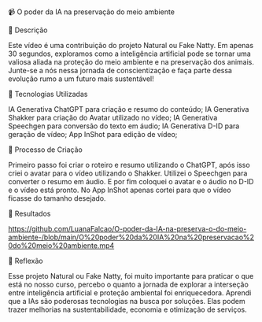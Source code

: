 📹 O poder da IA na preservação do meio ambiente

📒 Descrição

Este vídeo é uma contribuição do projeto Natural ou Fake Natty. Em apenas 30 segundos, exploramos como a inteligência artificial pode se tornar uma valiosa aliada na proteção do meio ambiente e na preservação dos animais. Junte-se a nós nessa jornada de conscientização e faça parte dessa evolução rumo a um futuro mais sustentável!

🤖 Tecnologias Utilizadas

IA Generativa ChatGPT para criação e resumo do conteúdo;
IA Generativa Shakker para criação do Avatar utilizado no vídeo;
IA Generativa Speechgen para conversão do texto em áudio;
IA Generativa D-ID para geração de vídeo;
App InShot para edição de vídeo;

🧐 Processo de Criação

Primeiro passo foi criar o roteiro e resumo utilizando o ChatGPT, após isso criei o avatar para o vídeo utilizando o Shakker.
Utilizei o Speechgen para converter o resumo em áudio. E por fim coloquei o avatar e o áudio no D-ID e o vídeo está pronto.
No App InShot apenas cortei para que o vídeo ficasse do tamanho desejado.

🚀 Resultados

https://github.com/LuanaFalcao/O-poder-da-IA-na-preserva-o-do-meio-ambiente-/blob/main/O%20poder%20da%20IA%20na%20preservacao%20do%20meio%20ambiente.mp4

💭 Reflexão

Esse projeto Natural ou Fake Natty, foi muito importante para praticar o que está no nosso curso, percebo o quanto a jornada de explorar a interseção entre inteligência artificial e proteção ambiental foi enriquecedora. 
Aprendi que a IAs são poderosas tecnologias na busca por soluções. Elas podem trazer melhorias na sustentabilidade, economia e otimização de serviços.
